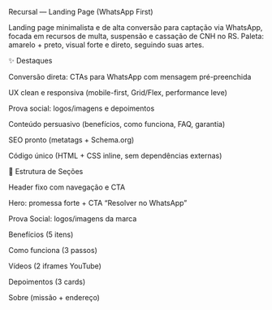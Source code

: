 Recursal — Landing Page (WhatsApp First)

Landing page minimalista e de alta conversão para captação via WhatsApp, focada em recursos de multa, suspensão e cassação de CNH no RS.
Paleta: amarelo + preto, visual forte e direto, seguindo suas artes.

✨ Destaques

Conversão direta: CTAs para WhatsApp com mensagem pré-preenchida

UX clean e responsiva (mobile-first, Grid/Flex, performance leve)

Prova social: logos/imagens e depoimentos

Conteúdo persuasivo (benefícios, como funciona, FAQ, garantia)

SEO pronto (metatags + Schema.org)

Código único (HTML + CSS inline, sem dependências externas)

🧩 Estrutura de Seções

Header fixo com navegação e CTA

Hero: promessa forte + CTA “Resolver no WhatsApp”

Prova Social: logos/imagens da marca

Benefícios (5 itens)

Como funciona (3 passos)

Vídeos (2 iframes YouTube)

Depoimentos (3 cards)

Sobre (missão + endereço)



